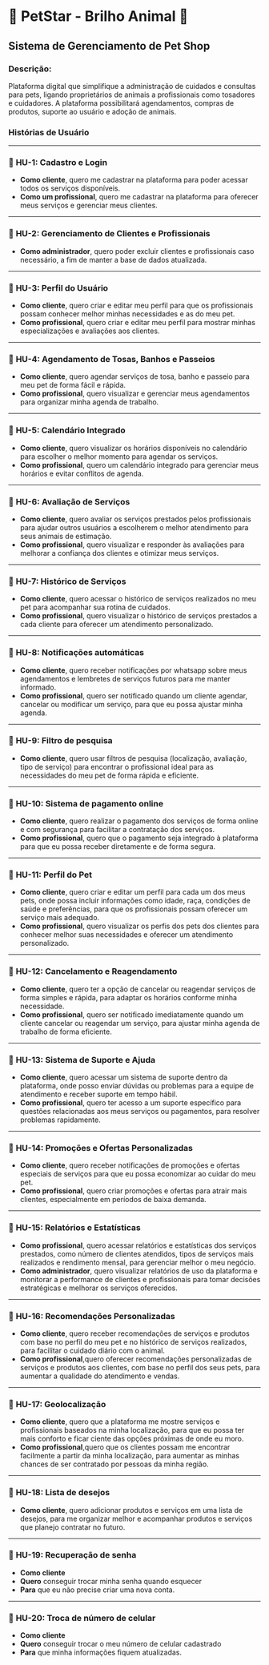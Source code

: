 # 🌟 **PetStar - Brilho Animal** 🌟

## **Sistema de Gerenciamento de Pet Shop**

### **Descrição:**

Plataforma digital que simplifique a administração de cuidados e consultas para pets, ligando proprietários de animais a profissionais como tosadores e cuidadores. A plataforma possibilitará agendamentos, compras de produtos, suporte ao usuário e adoção de animais.

### **Histórias de Usuário**

---

### 🐾 **HU-1: Cadastro e Login**
- **Como cliente**, quero me cadastrar na plataforma para poder acessar todos os serviços disponíveis.
- **Como um profissional**, quero me cadastrar na plataforma para oferecer meus serviços e gerenciar meus clientes.

---

### 🐾 **HU-2: Gerenciamento de Clientes e Profissionais**
- **Como administrador**, quero poder excluir clientes e profissionais caso necessário, a fim de manter a base de dados atualizada.

---

### 🐾 **HU-3: Perfil do Usuário**
- **Como cliente**, quero criar e editar meu perfil para que os profissionais possam conhecer melhor minhas necessidades e as do meu pet.
- **Como profissional**, quero criar e editar meu perfil para mostrar minhas especializações e avaliações aos clientes.

---

### 🐾 **HU-4: Agendamento de Tosas, Banhos e Passeios**
- **Como cliente**, quero agendar serviços de tosa, banho e passeio para meu pet de forma fácil e rápida.
- **Como profissional**, quero visualizar e gerenciar meus agendamentos para organizar minha agenda de trabalho.

---

### 🐾 **HU-5: Calendário Integrado**
- **Como cliente**, quero visualizar os horários disponíveis no calendário para escolher o melhor momento para agendar os serviços.
- **Como profissional**, quero um calendário integrado para gerenciar meus horários e evitar conflitos de agenda.

---

### 🐾 **HU-6: Avaliação de Serviços**
- **Como cliente**, quero avaliar os serviços prestados pelos profissionais para ajudar outros usuários a escolherem o melhor atendimento para seus animais de estimação.
- **Como profissional**, quero visualizar e responder às avaliações para melhorar a confiança dos clientes e otimizar meus serviços.

---

### 🐾 **HU-7: Histórico de Serviços**
- **Como cliente**, quero acessar o histórico de serviços realizados no meu pet para acompanhar sua rotina de cuidados.
- **Como profissional**, quero visualizar o histórico de serviços prestados a cada cliente para oferecer um atendimento personalizado.

---

### 🐾 **HU-8: Notificações automáticas**
- **Como cliente**, quero receber notificações por whatsapp sobre meus agendamentos e lembretes de serviços futuros para me manter informado.
- **Como profissional**, quero ser notificado quando um cliente agendar, cancelar ou modificar um serviço, para que eu possa ajustar minha agenda.

---

### 🐾 **HU-9: Filtro de pesquisa**
- **Como cliente**, quero usar filtros de pesquisa (localização, avaliação, tipo de serviço) para encontrar o profissional ideal para as necessidades do meu pet de forma rápida e eficiente.

---

### 🐾 **HU-10: Sistema de pagamento online**
- **Como cliente**, quero realizar o pagamento dos serviços de forma online e com segurança para facilitar a contratação dos serviços.
- **Como profissional**, quero que o pagamento seja integrado à plataforma para que eu possa receber diretamente e de forma segura.

---

### 🐾 **HU-11: Perfil do Pet**
- **Como cliente**, quero criar e editar um perfil para cada um dos meus pets, onde possa incluir informações como idade, raça, condições de saúde e preferências, para que os profissionais possam oferecer um serviço mais adequado.
- **Como profissional**, quero visualizar os perfis dos pets dos clientes para conhecer melhor suas necessidades e oferecer um atendimento personalizado.

---

### 🐾 **HU-12: Cancelamento e Reagendamento**
- **Como cliente**, quero ter a opção de cancelar ou reagendar serviços de forma simples e rápida, para adaptar os horários conforme minha necessidade.
- **Como profissional**, quero ser notificado imediatamente quando um cliente cancelar ou reagendar um serviço, para ajustar minha agenda de trabalho de forma eficiente.

---

### 🐾 **HU-13: Sistema de Suporte e Ajuda**
- **Como cliente**, quero acessar um sistema de suporte dentro da plataforma, onde posso enviar dúvidas ou problemas para a equipe de atendimento e receber suporte em tempo hábil.
- **Como profissional**, quero ter acesso a um suporte específico para questões relacionadas aos meus serviços ou pagamentos, para resolver problemas rapidamente.

---

### 🐾 **HU-14: Promoções e Ofertas Personalizadas**
- **Como cliente**, quero receber notificações de promoções e ofertas especiais de serviços para que eu possa economizar ao cuidar do meu pet.
- **Como profissional**, quero criar promoções e ofertas para atrair mais clientes, especialmente em períodos de baixa demanda.

---

### 🐾 **HU-15: Relatórios e Estatísticas**
- **Como profissional**, quero acessar relatórios e estatísticas dos serviços prestados, como número de clientes atendidos, tipos de serviços mais realizados e rendimento mensal, para gerenciar melhor o meu negócio.
- **Como administrador**, quero visualizar relatórios de uso da plataforma e monitorar a performance de clientes e profissionais para tomar decisões estratégicas e melhorar os serviços oferecidos.

---

### 🐾 **HU-16: Recomendações Personalizadas**
- **Como cliente**, quero receber recomendações de serviços e produtos com base no perfil do meu pet e no histórico de serviços realizados, para facilitar o cuidado diário com o animal.
- **Como profissional**,quero oferecer recomendações personalizadas de serviços e produtos aos clientes, com base no perfil dos seus pets, para aumentar a qualidade do atendimento e vendas.

---

### 🐾 **HU-17: Geolocalização**
- **Como cliente**, quero que a plataforma me mostre serviços e profissionais baseados na minha localização, para que eu possa ter mais conforto e ficar ciente das opções próximas de onde eu moro.
- **Como profissional**,quero que os clientes possam me encontrar facilmente a partir da minha localização, para aumentar as minhas chances de ser contratado por pessoas da minha região.

---

### 🐾 **HU-18: Lista de desejos**
- **Como cliente**, quero adicionar produtos e serviços em uma lista de desejos, para me organizar melhor e acompanhar produtos e serviços que planejo contratar no futuro.

---

### 🐾 **HU-19: Recuperação de senha**
- **Como cliente**
- **Quero** conseguir trocar minha senha quando esquecer
- **Para** que eu não precise criar uma nova conta.

---

### 🐾 **HU-20: Troca de número de celular**
- **Como cliente**
- **Quero** conseguir trocar o meu número de celular cadastrado
- **Para** que minha informações fiquem atualizadas.